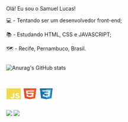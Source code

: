 Olá! Eu sou o Samuel Lucas!


💻 - Tentando ser um desenvolvedor front-end;

📚 - Estudando HTML, CSS e JAVASCRIPT;

🗺️ - Recife, Pernambuco, Brasil.

##
![Anurag's GitHub stats](https://github-readme-stats.vercel.app/api?username=SamuLucax&show_icons=true&theme=transparent)
##

<div style="display: inline_block"><br>
  <img align="center" alt="Samuel-Js" height="30" width="40" src="https://raw.githubusercontent.com/devicons/devicon/master/icons/javascript/javascript-plain.svg">
<img align="center" alt="Samuel-HTML" height="30" width="40" src="https://raw.githubusercontent.com/devicons/devicon/master/icons/html5/html5-original.svg">
  <img align="center" alt="Samuel-CSS" height="30" width="40" src="https://raw.githubusercontent.com/devicons/devicon/master/icons/css3/css3-original.svg">
</div>



 
##

<div> 
  <a href="https://instagram.com/samulucaxx" target="_blank"><img src="https://img.shields.io/badge/-Instagram-%23E4405F?style=for-the-badge&logo=instagram&logoColor=white" target="_blank"></a>
  <a href = "https://mail.google.com/mail/u/3/#inbox"><img src="https://img.shields.io/badge/-Gmail-%23333?style=for-the-badge&logo=gmail&logoColor=white" target="_blank"></a>
</div>
